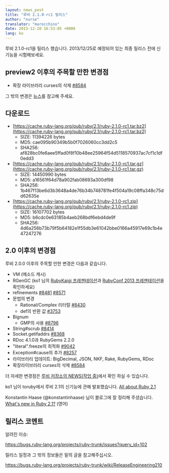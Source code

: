 ```yaml
---
layout: news_post
title: "루비 2.1.0-rc1 릴리스"
author: "nurse"
translator: "marocchino"
date: 2013-12-20 16:53:05 +0000
lang: ko
---
```


루비 2.1.0-rc1을 릴리스 했습니다.
2013/12/25로 예정되어 있는 최종 릴리스 전에 신기능을 시험해보세요.

## preview2 이후의 주목할 만한 변경점

* 확장 라이브러리 curses의 삭제 [#8584](https://bugs.ruby-lang.org/issues/8584)

그 밖의 변경은 [뉴스](https://github.com/ruby/ruby/blob/v2_1_0_rc1/NEWS)를 참고해 주세요.

## 다운로드

* [https://cache.ruby-lang.org/pub/ruby/2.1/ruby-2.1.0-rc1.tar.bz2](https://cache.ruby-lang.org/pub/ruby/2.1/ruby-2.1.0-rc1.tar.bz2)
  * SIZE:   11394226 bytes
  * MD5:    cae095b90349b5b0f7026060cc3dd2c5
  * SHA256: af828bc0fe6aee5ffad0f8f10b48ee25964f54d5118570937ac7cf1c1df0edd3
* [https://cache.ruby-lang.org/pub/ruby/2.1/ruby-2.1.0-rc1.tar.gz](https://cache.ruby-lang.org/pub/ruby/2.1/ruby-2.1.0-rc1.tar.gz)
  * SIZE:   14450990 bytes
  * MD5:    a16561f64d78a902fab08693a300df98
  * SHA256: 1b467f13be6d3b3648a4de76b34b748781fe4f504a19c08ffa348c75dd62635e
* [https://cache.ruby-lang.org/pub/ruby/2.1/ruby-2.1.0-rc1.zip](https://cache.ruby-lang.org/pub/ruby/2.1/ruby-2.1.0-rc1.zip)
  * SIZE:   16107702 bytes
  * MD5:    b6cdc0e63185b4aeb268bdf6ebd4de9f
  * SHA256: 4d6a256b73b79f5b64182e1f55db3e61042bbe0166a45917e69c1b4e47247276

## 2.0 이후의 변경점

루비 2.0.0 이후의 주목할 만한 변경은 다음과 같습니다.

* VM (메소드 캐시)
* RGenGC (ko1 님의 [RubyKaigi 프레젠테이션](http://rubykaigi.org/2013/talk/S73)과 [RubyConf 2013 프레젠테이션](http://www.atdot.net/~ko1/activities/rubyconf2013-ko1_pub.pdf)을 확인하세요)
* refinements [#8481](https://bugs.ruby-lang.org/issues/8481) [#8571](https://bugs.ruby-lang.org/issues/8571)
* 문법의 변경
  * Rational/Complex 리터럴 [#8430](https://bugs.ruby-lang.org/issues/8430)
  * def의 반환 값 [#3753](https://bugs.ruby-lang.org/issues/3753)
* Bignum
  * GMP의 사용 [#8796](https://bugs.ruby-lang.org/issues/8796)
* String#scrub [#8414](https://bugs.ruby-lang.org/issues/8414)
* Socket.getifaddrs [#8368](https://bugs.ruby-lang.org/issues/8368)
* RDoc 4.1.0과 RubyGems 2.2.0
* "literal".freeze의 최적화 [#9042](https://bugs.ruby-lang.org/issues/9042)
* Exception#cause의 추가 [#8257](https://bugs.ruby-lang.org/issues/8257)
* 라이브러리 업데이트: BigDecimal, JSON, NKF, Rake, RubyGems, RDoc
* 확장라이브러리 curses의 삭제 [#8584](https://bugs.ruby-lang.org/issues/8584)

더 자세한 변경점은 [루비 저장소의 NEWS(작업 중)](https://github.com/ruby/ruby/blob/v2_1_0_rc1/NEWS)에서 확인 하실 수 있습니다.

ko1 님이 toruby에서 루비 2.1의 신기능에 관해 발표했습니다. [All about Ruby 2.1](http://www.atdot.net/~ko1/activities/toruby05-ko1.pdf)

Konstantin Haase (@konstantinhaase) 님이 블로그에 잘 정리해 주셨습니다. [What's new in Ruby 2.1?](http://rkh.im/ruby-2.1) (영어)

## 릴리스 코멘트

알려진 이슈:

<https://bugs.ruby-lang.org/projects/ruby-trunk/issues?query_id=102>

릴리스 일정과 그 밖의 정보들은 밑의 글을 참고해주십시오.

<https://bugs.ruby-lang.org/projects/ruby-trunk/wiki/ReleaseEngineering210>
